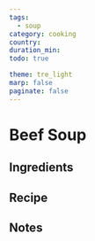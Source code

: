 ```yaml
---
tags:
  - soup
category: cooking
country:
duration_min:
todo: true

theme: tre_light
marp: false
paginate: false
---
```


# Beef Soup

## Ingredients

## Recipe

## Notes

